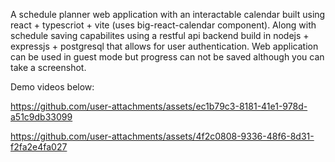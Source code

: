 A schedule planner web application with an interactable calendar built using react + typescriot + vite (uses big-react-calendar component). Along with schedule saving capabilites using a restful api backend build in nodejs + expressjs + postgresql that allows for user authentication. Web application can be used in guest mode but progress can not be saved although you can take a screenshot. 

Demo videos below:




https://github.com/user-attachments/assets/ec1b79c3-8181-41e1-978d-a51c9db33099



https://github.com/user-attachments/assets/4f2c0808-9336-48f6-8d31-f2fa2e4fa027

